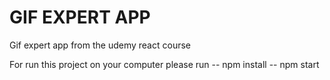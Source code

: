 # GIF EXPERT APP

Gif expert app from the udemy react course 

For run this project on your computer please run
-- npm install
-- npm start